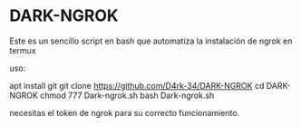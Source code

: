# DARK-NGROK
Este es un sencillo script en bash que automatiza la instalación de ngrok en termux

uso: 

apt install git 
git clone https://github.com/D4rk-34/DARK-NGROK
cd DARK-NGROK 
chmod 777 Dark-ngrok.sh
bash Dark-ngrok.sh 

necesitas el token de ngrok para su correcto funcionamiento.


